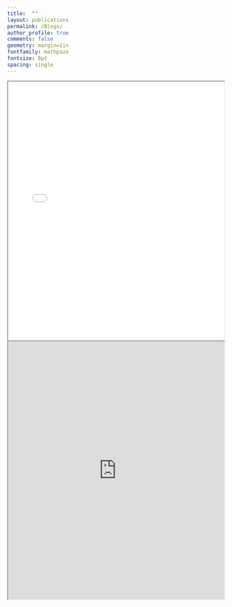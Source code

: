 ```yaml
---
title:  ""
layout: publications
permalink: /Blogs/
author_profile: true
comments: false
geometry: margin=1in
fontfamily: mathpazo
fontsize: 8pt
spacing: single
---
```


<iframe src="/assets/images/yy/T32-slides.pdf" width="100%" height="600px"></iframe>


<iframe src="https://mozilla.github.io/pdf.js/web/viewer.html?file=/assets/images/yy/T32-slides.pdf" width="100%" height="600px"></iframe>


<!--
Blog Page

{% for post in site.posts %}
  {% include archive-single.html %}
{% endfor %}
-->
